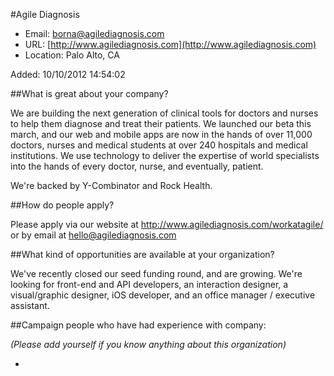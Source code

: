 
#Agile Diagnosis

* Email: [borna@agilediagnosis.com](mailto:borna@agilediagnosis.com)
* URL: [http://www.agilediagnosis.com](http://www.agilediagnosis.com)
* Location: Palo Alto, CA

Added: 10/10/2012 14:54:02

##What is great about your company?

We are building the next generation of clinical tools for doctors and nurses to help them diagnose and treat their patients. We launched our beta this march, and our web and mobile apps are now in the hands of over 11,000 doctors, nurses and medical students at over 240 hospitals and medical institutions. We use technology to deliver the expertise of world specialists into the hands of every doctor, nurse, and eventually, patient.



We're backed by Y-Combinator and Rock Health.

##How do people apply?

Please apply via our website at http://www.agilediagnosis.com/workatagile/    or by email at hello@agilediagnosis.com

##What kind of opportunities are available at your organization?

We've recently closed our seed funding round, and are growing. We're looking for front-end and API developers, an interaction designer, a visual/graphic designer, iOS developer, and an office manager / executive assistant.

##Campaign people who have had experience with company:

*(Please add yourself if you know anything about this organization)*

* 


    